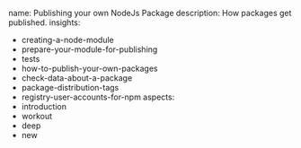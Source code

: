 name: Publishing your own NodeJs Package
description: How packages get published.
insights:
  - creating-a-node-module
  - prepare-your-module-for-publishing
  - tests
  - how-to-publish-your-own-packages
  - check-data-about-a-package
  - package-distribution-tags
  - registry-user-accounts-for-npm
aspects:
  - introduction
  - workout
  - deep
  - new
